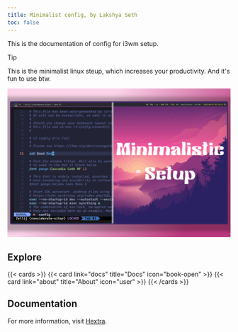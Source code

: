 ```yaml
---
title: Minimalist config, by Lakshya Seth
toc: false
---
```


This is the documentation of config for i3wm setup.

> [!TIP]
> This is the minimalist linux steup, which increases your productivity. And it's fun to use btw.

![landscape](images/setup.png)

## Explore

{{< cards >}}
  {{< card link="docs" title="Docs" icon="book-open" >}}
  {{< card link="about" title="About" icon="user" >}}
{{< /cards >}}

## Documentation

For more information, visit [Hextra](https://imfing.github.io/hextra).
